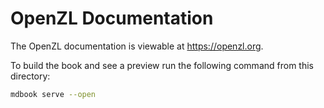 # OpenZL Documentation

The OpenZL documentation is viewable at https://openzl.org.

To build the book and see a preview run the following command from this directory:

```sh
mdbook serve --open
```
